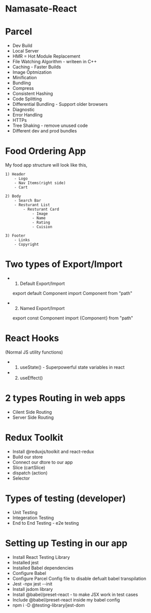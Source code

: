 # Namasate-React


# Parcel
- Dev Build
- Local Server
- HMR = Hot Module Replacement
- File Watching Algorithm - writeen in C++
- Caching - Faster Builds
- Image Optmization
- Minification 
- Bundling
- Compress
- Consistent Hashing
- Code Splitting
- Differential Bundling - Support older browsers
- Diagnostic
- Error Handling
- HTTPs
- Tree Shaking - remove unused code
- Different dev and prod bundles



# Food Ordering App

My food app structure will look like this,
    
    1) Header
        - Logo
        - Nav Items(right side)
        - Cart

    2) Body
        - Search Bar
        - Resturant List
            - Resturant Card
                - Image
                - Name
                - Rating
                - Cuision

    3) Footer
        - Links
        - Copyright


# Two types of Export/Import

- 1) Default Export/Import

    export default Component
    import Component from "path"


- 2) Named Export/Import

    export const Component
    import {Component} from "path"



# React Hooks
 (Normal JS utility functions)

- 1) useState()  - Superpowerful state variables in react
- 2) useEffect()


# 2 types Routing in web apps

- Cilent Side Routing
- Server Side Routing

# Redux Toolkit

- Install @reduxjs/toolkit and react-redux
- Build our store
- Connect our dtore to our app
- Slice (cartSlice)
- dispatch (action)
- Selector

# Types of testing (developer)

- Unit Testing
- Integeration Testing
- End to End Testing - e2e testing

# Setting up Testing in our app

- Install React Testing Library
- Installed jest
- Installed Babel dependencies
- Configure Babel 
- Configure Parcel Config file to disable defualt babel transpilation
- Jest -npx jest --init
- Install jsdom library
- Install @babel/preset-react - to make JSX work in test cases
- Include @babel/preset-react inside my babel config
- npm i -D @testing-library/jest-dom
